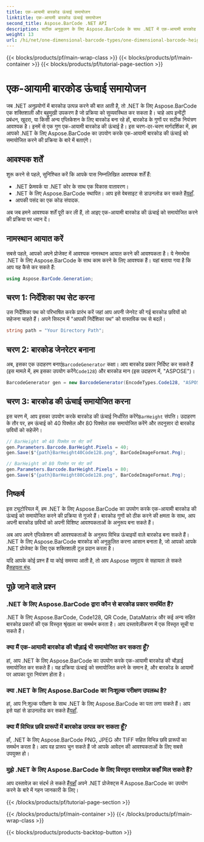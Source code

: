 ```yaml
---
title: एक-आयामी बारकोड ऊंचाई समायोजन
linktitle: एक-आयामी बारकोड ऊंचाई समायोजन
second_title: Aspose.BarCode .NET API
description: सटीक अनुकूलन के लिए Aspose.BarCode के साथ .NET में एक-आयामी बारकोड की ऊंचाई को समायोजित करना सीखें। सहजता से उत्तम बारकोड बनाएं!
weight: 13
url: /hi/net/one-dimensional-barcode-types/one-dimensional-barcode-height-adjustment/
---
```


{{< blocks/products/pf/main-wrap-class >}}
{{< blocks/products/pf/main-container >}}
{{< blocks/products/pf/tutorial-page-section >}}

# एक-आयामी बारकोड ऊंचाई समायोजन


जब .NET अनुप्रयोगों में बारकोड उत्पन्न करने की बात आती है, तो .NET के लिए Aspose.BarCode एक शक्तिशाली और बहुमुखी उपकरण है जो प्रक्रिया को सुव्यवस्थित कर सकता है। चाहे आप इन्वेंट्री प्रबंधन, खुदरा, या किसी अन्य एप्लिकेशन के लिए बारकोड बना रहे हों, बारकोड के गुणों पर सटीक नियंत्रण आवश्यक है। इनमें से एक गुण एक-आयामी बारकोड की ऊंचाई है। इस चरण-दर-चरण मार्गदर्शिका में, हम आपको .NET के लिए Aspose.BarCode का उपयोग करके एक-आयामी बारकोड की ऊंचाई को समायोजित करने की प्रक्रिया के बारे में बताएंगे।

## आवश्यक शर्तें

शुरू करने से पहले, सुनिश्चित करें कि आपके पास निम्नलिखित आवश्यक शर्तें हैं:

- .NET फ्रेमवर्क या .NET कोर के साथ एक विकास वातावरण।
-  .NET के लिए Aspose.BarCode स्थापित। आप इसे वेबसाइट से डाउनलोड कर सकते हैं[यहाँ](https://releases.aspose.com/barcode/net/).
- आपकी पसंद का एक कोड संपादक.

अब जब हमने आवश्यक शर्तें पूरी कर ली हैं, तो आइए एक-आयामी बारकोड की ऊंचाई को समायोजित करने की प्रक्रिया पर ध्यान दें।

## नामस्थान आयात करें

सबसे पहले, आपको अपने प्रोजेक्ट में आवश्यक नामस्थान आयात करने की आवश्यकता है। ये नेमस्पेस .NET के लिए Aspose.BarCode के साथ काम करने के लिए आवश्यक हैं। यहां बताया गया है कि आप यह कैसे कर सकते हैं:

```csharp
using Aspose.BarCode.Generation;
```

## चरण 1: निर्देशिका पथ सेट करना

उस निर्देशिका पथ को परिभाषित करके प्रारंभ करें जहां आप अपनी जेनरेट की गई बारकोड छवियों को सहेजना चाहते हैं। अपने सिस्टम में "आपकी निर्देशिका पथ" को वास्तविक पथ से बदलें।

```csharp
string path = "Your Directory Path";
```

## चरण 2: बारकोड जेनरेटर बनाना

 अब, इसका एक उदाहरण बनाएं`BarcodeGenerator` कक्षा। आप बारकोड प्रकार निर्दिष्ट कर सकते हैं (इस मामले में, हम इसका उपयोग करेंगे`Code128`) और बारकोड मान (इस उदाहरण में, "ASPOSE")।

```csharp
BarcodeGenerator gen = new BarcodeGenerator(EncodeTypes.Code128, "ASPOSE");
```

## चरण 3: बारकोड की ऊंचाई समायोजित करना

 इस चरण में, आप इसका उपयोग करके बारकोड की ऊंचाई निर्धारित करेंगे`BarHeight` संपत्ति। उदाहरण के तौर पर, हम ऊंचाई को 40 पिक्सेल और 80 पिक्सेल तक समायोजित करेंगे और तदनुसार दो बारकोड छवियों को सहेजेंगे।

```csharp
// BarHeight को 40 पिक्सेल पर सेट करें
gen.Parameters.Barcode.BarHeight.Pixels = 40;
gen.Save($"{path}BarHeight40Code128.png", BarCodeImageFormat.Png);

// BarHeight को 80 पिक्सेल पर सेट करें
gen.Parameters.Barcode.BarHeight.Pixels = 80;
gen.Save($"{path}BarHeight80Code128.png", BarCodeImageFormat.Png);
```

## निष्कर्ष

इस ट्यूटोरियल में, हम .NET के लिए Aspose.BarCode का उपयोग करके एक-आयामी बारकोड की ऊंचाई को समायोजित करने की प्रक्रिया से गुजरे हैं। बारकोड गुणों को ठीक करने की क्षमता के साथ, आप अपनी बारकोड छवियों को अपनी विशिष्ट आवश्यकताओं के अनुरूप बना सकते हैं।

अब आप अपने एप्लिकेशन की आवश्यकताओं के अनुरूप विभिन्न ऊंचाइयों वाले बारकोड बना सकते हैं। .NET के लिए Aspose.BarCode बारकोड को अनुकूलित करना आसान बनाता है, जो आपको आपके .NET प्रोजेक्ट के लिए एक शक्तिशाली टूल प्रदान करता है।

 यदि आपके कोई प्रश्न हैं या कोई समस्या आती है, तो आप Aspose समुदाय से सहायता ले सकते हैं[सहयता मंच](https://forum.aspose.com/c/barcode/13).

## पूछे जाने वाले प्रश्न

### .NET के लिए Aspose.BarCode द्वारा कौन से बारकोड प्रकार समर्थित हैं?
.NET के लिए Aspose.BarCode, Code128, QR Code, DataMatrix और कई अन्य सहित बारकोड प्रकारों की एक विस्तृत श्रृंखला का समर्थन करता है। आप दस्तावेज़ीकरण में एक विस्तृत सूची पा सकते हैं।

### क्या मैं एक-आयामी बारकोड की चौड़ाई भी समायोजित कर सकता हूँ?
हां, आप .NET के लिए Aspose.BarCode का उपयोग करके एक-आयामी बारकोड की चौड़ाई समायोजित कर सकते हैं। यह प्रक्रिया ऊंचाई को समायोजित करने के समान है, और बारकोड के आयामों पर आपका पूरा नियंत्रण होता है।

### क्या .NET के लिए Aspose.BarCode का निःशुल्क परीक्षण उपलब्ध है?
 हां, आप नि:शुल्क परीक्षण के साथ .NET के लिए Aspose.BarCode का पता लगा सकते हैं। आप इसे यहां से डाउनलोड कर सकते हैं[यहाँ](https://releases.aspose.com/).

### क्या मैं विभिन्न छवि प्रारूपों में बारकोड उत्पन्न कर सकता हूँ?
हाँ, .NET के लिए Aspose.BarCode PNG, JPEG और TIFF सहित विभिन्न छवि प्रारूपों का समर्थन करता है। आप वह प्रारूप चुन सकते हैं जो आपके आवेदन की आवश्यकताओं के लिए सबसे उपयुक्त हो।

### मुझे .NET के लिए Aspose.BarCode के लिए विस्तृत दस्तावेज़ कहाँ मिल सकते हैं?
 आप दस्तावेज़ का संदर्भ ले सकते हैं[यहाँ](https://reference.aspose.com/barcode/net/) अपने .NET प्रोजेक्ट्स में Aspose.BarCode का उपयोग करने के बारे में गहन जानकारी के लिए।

{{< /blocks/products/pf/tutorial-page-section >}}

{{< /blocks/products/pf/main-container >}}
{{< /blocks/products/pf/main-wrap-class >}}

{{< blocks/products/products-backtop-button >}}
